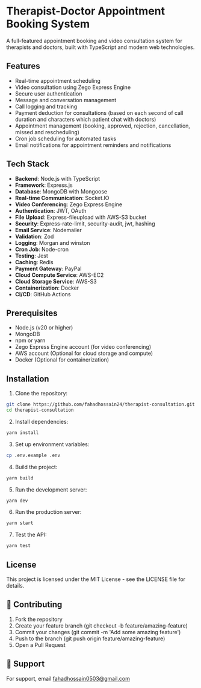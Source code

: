 # Therapist-Doctor Appointment Booking System

A full-featured appointment booking and video consultation system for therapists and doctors, built with TypeScript and modern web technologies.

## Features

- Real-time appointment scheduling
- Video consultation using Zego Express Engine
- Secure user authentication
- Message and conversation management
- Call logging and tracking
- Payment deduction for consultations (based on each second of call duration and characters which patient chat with doctors)
- Appointment management (booking, approved, rejection, cancellation, missed and rescheduling)
- Cron job scheduling for automated tasks
- Email notifications for appointment reminders and notifications

## Tech Stack

- **Backend**: Node.js with TypeScript
- **Framework**: Express.js
- **Database**: MongoDB with Mongoose
- **Real-time Communication**: Socket.IO
- **Video Conferencing**: Zego Express Engine
- **Authentication**: JWT, OAuth
- **File Upload**: Express-fileupload with AWS-S3 bucket
- **Security**: Express-rate-limit, security-audit, jwt, hashing
- **Email Service**: Nodemailer
- **Validation**: Zod
- **Logging**: Morgan and winston
- **Cron Job**: Node-cron
- **Testing**: Jest
- **Caching**: Redis
- **Payment Gateway**: PayPal
- **Cloud Compute Service**: AWS-EC2
- **Cloud Storage Service**: AWS-S3
- **Containerization**: Docker
- **CI/CD**: GitHub Actions

## Prerequisites

- Node.js (v20 or higher)
- MongoDB
- npm or yarn
- Zego Express Engine account (for video conferencing)
- AWS account (Optional for cloud storage and compute)
- Docker (Optional for containerization)

## Installation

1. Clone the repository:

```bash
git clone https://github.com/fahadhossain24/therapist-consultation.git
cd therapist-consultation
```

2. Install dependencies:

```bash
yarn install
```

3. Set up environment variables:

```bash
cp .env.example .env
```

4. Build the project:

```bash
yarn build
```

5. Run the development server:

```bash
yarn dev
```

6. Run the production server:

```bash
yarn start
```

7. Test the API:

```bash
yarn test
```

## License

This project is licensed under the MIT License - see the LICENSE file for details.

## 🤝 Contributing

1. Fork the repository
2. Create your feature branch (git checkout -b feature/amazing-feature)
3. Commit your changes (git commit -m 'Add some amazing feature')
4. Push to the branch (git push origin feature/amazing-feature)
5. Open a Pull Request

## 📢 Support

For support, email fahadhossain0503@gmail.com
